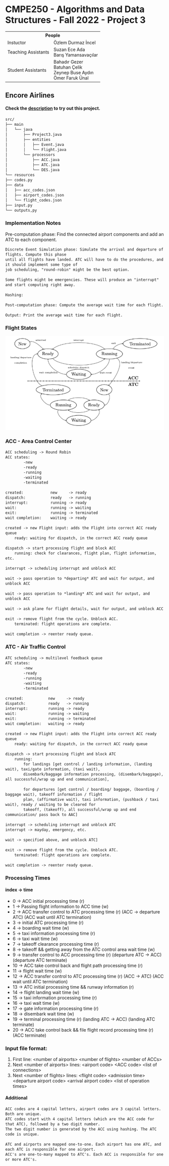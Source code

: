 # CMPE250 - Algorithms and Data Structures - Fall 2022 - Project 3

<table>
  <tr>
    <th colspan="3">
        People
    </th>
  </tr>
  <tr>
    <td>Instuctor</td>
    <td>Özlem Durmaz İncel</td>
  </tr>
  <tr>
    <td>Teaching Assistants</td>
    <td>Suzan Ece Ada <br> Barış Yamansavaçılar</td>
  </tr>
  <tr>
    <td>Student Assistants</td>
    <td>Bahadır Gezer <br> Batuhan Çelik <br> Zeynep Buse Aydın <br> Ömer Faruk Ünal </td>
  </tr>
</table>

## Encore Airlines

#### Check the [description](./desc/p3_description_dark.pdf) to try out this project.

    src/
    ├── main
    │   └── java
    │       ├── Project3.java
    │       ├── entities
    │       │   ├── Event.java
    │       │   └── Flight.java
    │       └── processors
    │           ├── ACC.java
    │           ├── ATC.java
    │           └── DES.java
    └── resources
    ├── codes.py
    ├── data
    │   ├── acc_codes.json
    │   ├── airport_codes.json
    │   └── flight_codes.json
    ├── input.py
    └── outputs,py



### Implementation Notes


Pre-computation phase: Find the connected airport components and add an ATC to each component.

    Discrete Event Simulation phase: Simulate the arrival and departure of flights. Compute this phase
    until all flights have landed. ATC will have to do the procedures, and it should implement some type of
    job scheduling, "round-robin" might be the best option.

    Some flights might be emergencies. These will produce an "interrupt" and start computing right away.

    Hashing: 

    Post-computation phase: Compute the average wait time for each flight.

    Output: Print the average wait time for each flight.

### Flight States

<img title="Flight process state diagram" alt="Fig. 1" src="src/resources/images/states.png">


### ACC - Area Control Center

    ACC scheduling -> Round Robin
    ACC states:
            -new
            -ready
            -running
            -waiting
            -terminated

    created:            new     -> ready
    dispatch:           ready   -> running
    interrupt:          running -> ready
    wait:               running -> waiting
    exit:               running -> terminated
    wait completion:    waiting -> ready

    created -> new Flight input: adds the Flight into correct ACC ready queue
        ready: waiting for dispatch, in the correct ACC ready queue

    dispatch -> start processing flight and block ACC
        running: check for clearances, flight plan, flight information, etc.

    interrupt -> scheduling interrupt and unblock ACC

    wait -> pass operation to *departing* ATC and wait for output, and unblock ACC

    wait -> pass operation to *landing* ATC and wait for output, and unblock ACC

    wait -> ask plane for flight details, wait for output, and unblock ACC

    exit -> remove flight from the cycle. Unblock ACC.
        terminated: flight operations are complete.

    wait completion -> reenter ready queue.

### ATC - Air Traffic Control

    ATC scheduling -> multilevel feedback queue
    ATC states:
            -new
            -ready
            -running
            -waiting
            -terminated

    created:           new     -> ready
    dispatch:          ready   -> running
    interrupt:         running -> ready
    wait:              running -> waiting
    exit:              running -> terminated
    wait completion:   waiting -> ready

    created -> new Flight input: adds the Flight into correct ACC ready queue
        ready: waiting for dispatch, in the correct ACC ready queue

    dispatch -> start processing flight and block ATC
        running:
            for landings [get control / landing information, (landing wait), taxi/gate information, (taxi wait),
            disembark/baggage information processing, (disembark/baggage), all successful/wrap up and end communication],

            for departures [get control / boarding/ baggage, (boarding / baggage wait), takeoff information / flight
            plan, (affirmative wait), taxi information, (pushback / taxi wait), ready / waiting to be cleared for
            takeoff, (takeoff), all successful/wrap up and end communication/ pass back to AAC]

    interrupt -> scheduling interrupt and unblock ATC
    interrupt -> mayday, emergency, etc.

    wait -> specified above, and unblock ATC]

    exit -> remove flight from the cycle. Unblock ATC.
        terminated: flight operations are complete.

    wait completion -> reenter ready queue.

### Processing Times

#### index -> time <br>
 *  0 -> ACC initial processing time (r) <br>
 *  1 -> Passing flight information to ACC time (w) <br>
 *  2 -> ACC transfer control to ATC processing time (r) (ACC -> departure ATC) (ACC wait until ATC termination) <br>
 *  3 -> initial ATC processing time (r) <br>
 *  4 -> boarding wait time (w) <br>
 *  5 -> taxi information processing time (r) <br>
 *  6 -> taxi wait time (w) <br>
 *  7 -> takeoff clearance processing time (r) <br>
 *  8 -> takeoff && getting away from the ATC control area wait time (w) <br>
 *  9 -> transfer control to ACC processing time (r) (departure ATC -> ACC) (departure ATC terminate) <br>
 * 10 -> ACC take control back and flight path processing time (r) <br>
 * 11 -> flight wait time (w) <br>
 * 12 -> ACC transfer control to ATC processing time (r) (ACC -> ATC) (ACC wait until ATC termination) <br>
 * 13 -> ATC initial processing time && runway information (r) <br>
 * 14 -> flight landing wait time (w) <br>
 * 15 -> taxi information processing time (r) <br>
 * 16 -> taxi wait time (w) <br>
 * 17 -> gate information processing time (r) <br>
 * 18 -> disembark wait time (w) <br>
 * 19 -> terminal processing time (r) (landing ATC -> ACC) (landing ATC terminate) <br>
 * 20 -> ACC take control back && file flight record processing time (r) (ACC terminate) <br>


### Input file format:

1. First line: \<number of airports> \<number of flights> \<number of ACCs>
2. Next \<number of airports> lines: \<airport code> \<ACC code> \<list of connections>
3. Next \<number of flights> lines: \<flight code> \<admission time> \<departure airport code> \<arrival airport code> \<list of operation times>


#### Additional

    ACC codes are 4 capital letters, airport codes are 3 capital letters. Both are unique.
    ATC codes start with 4 capital letters (which are the ACC code for that ATC), followed by a two digit number.
    The two digit number is generated by the ACC using hashing. The ATC code is unique.

    ATC and airports are mapped one-to-one. Each airport has one ATC, and each ATC is responsible for one airport.
    ACC's are one-to-many mapped to ATC's. Each ACC is responsible for one or more ATC's. 
    